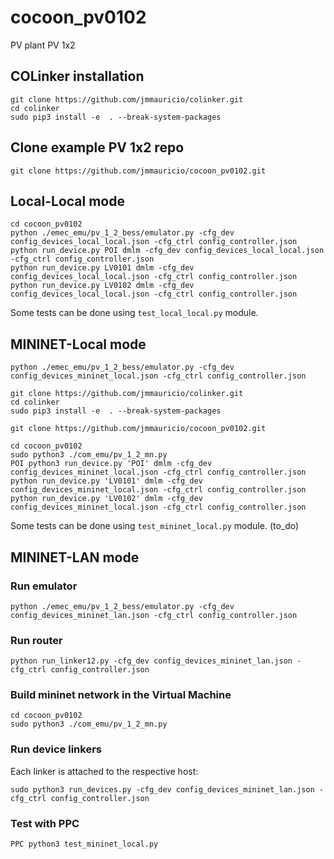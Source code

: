 # cocoon_pv0102
PV plant PV 1x2

## COLinker installation

    git clone https://github.com/jmmauricio/colinker.git
    cd colinker
    sudo pip3 install -e  . --break-system-packages

## Clone example PV 1x2 repo

    git clone https://github.com/jmmauricio/cocoon_pv0102.git


## Local-Local mode

    cd cocoon_pv0102
    python ./emec_emu/pv_1_2_bess/emulator.py -cfg_dev config_devices_local_local.json -cfg_ctrl config_controller.json
    python run_device.py POI dmlm -cfg_dev config_devices_local_local.json -cfg_ctrl config_controller.json
    python run_device.py LV0101 dmlm -cfg_dev config_devices_local_local.json -cfg_ctrl config_controller.json
    python run_device.py LV0102 dmlm -cfg_dev config_devices_local_local.json -cfg_ctrl config_controller.json

Some tests can be done using `test_local_local.py` module. 


## MININET-Local mode

    python ./emec_emu/pv_1_2_bess/emulator.py -cfg_dev config_devices_mininet_local.json -cfg_ctrl config_controller.json

    git clone https://github.com/jmmauricio/colinker.git
    cd colinker
    sudo pip3 install -e  . --break-system-packages

    git clone https://github.com/jmmauricio/cocoon_pv0102.git

    cd cocoon_pv0102
    sudo python3 ./com_emu/pv_1_2_mn.py
    POI python3 run_device.py 'POI' dmlm -cfg_dev config_devices_mininet_local.json -cfg_ctrl config_controller.json
    python run_device.py 'LV0101' dmlm -cfg_dev config_devices_mininet_local.json -cfg_ctrl config_controller.json
    python run_device.py 'LV0102' dmlm -cfg_dev config_devices_mininet_local.json -cfg_ctrl config_controller.json

Some tests can be done using `test_mininet_local.py` module.  (to_do)


## MININET-LAN mode



### Run emulator 
    python ./emec_emu/pv_1_2_bess/emulator.py -cfg_dev config_devices_mininet_lan.json -cfg_ctrl config_controller.json

### Run router
    python run_linker12.py -cfg_dev config_devices_mininet_lan.json -cfg_ctrl config_controller.json

### Build mininet network in the Virtual Machine
    cd cocoon_pv0102
    sudo python3 ./com_emu/pv_1_2_mn.py

### Run device linkers 

Each linker is attached to the respective host:

    sudo python3 run_devices.py -cfg_dev config_devices_mininet_lan.json -cfg_ctrl config_controller.json

### Test with PPC
    PPC python3 test_mininet_local.py
